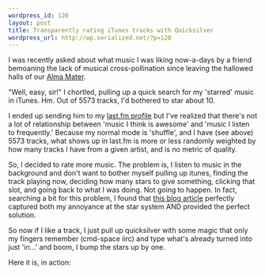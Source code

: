 ```yaml
--- 
wordpress_id: 120
layout: post
title: Transparently rating iTunes tracks with Quicksilver
wordpress_url: http://wp.serialized.net/?p=120
---
```

I was recently asked about what music I was liking now-a-days by a friend bemoaning the lack of musical cross-pollination since leaving the hallowed halls of our [Alma Mater](http://ucla.edu). 

"Well, easy, sir!" I chortled, pulling up a quick search for my 'starred' music in iTunes. Hm. Out of 5573 tracks, I'd bothered to star about 10. 

I ended up sending him to my [last.fm profile](http://www.last.fm/user/jbarratt/) but I've realized that there's not a lot of relationship between 'music I think is awesome' and 'music I listen to frequently.' Because my normal mode is 'shuffle', and I have (see above) 5573 tracks, what shows up in last.fm is more or less randomly weighted by how many tracks I have from a given artist, and is no metric of quality.

So, I decided to rate more music. The problem is, I listen to music in the background and don't want to bother myself pulling up itunes, finding the track playing now, deciding how many stars to give something, clicking that slot, and going back to what I was doing. Not going to happen. In fact, searching a bit for this problem, I found that [this blog article](http://www.lowest-common-denominator.com/2007/10/itunes_quicksilver_if_you_like.php) perfectly captured both my annoyance at the star system AND provided the perfect solution. 

So now if I like a track, I just pull up quicksilver with some magic that only my fingers remember (cmd-space iirc) and type what's already turned into just 'in...' and boom, I bump the stars up by one.

<p>Here it is, in action:
<img src="http://drop.serialized.net/Results.jpg" alt="" /></p>
